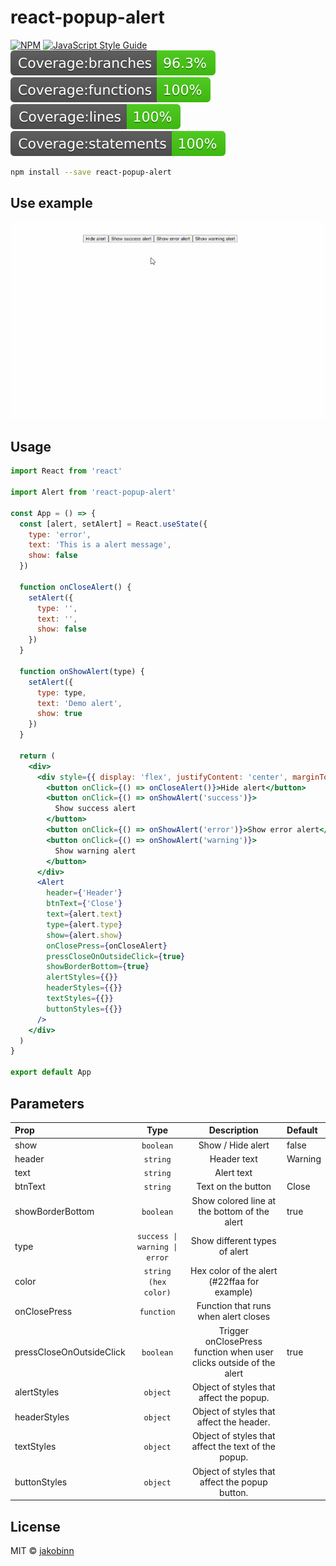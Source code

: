 # react-popup-alert


[![NPM](https://img.shields.io/npm/v/react-popup-alert.svg)](https://www.npmjs.com/package/react-popup-alert) [![JavaScript Style Guide](https://img.shields.io/badge/code_style-standard-brightgreen.svg)](https://standardjs.com)
![coverage branches badge](https://github.com/jakobinn/react-popup-alert/blob/main/coverage/badge-branches.svg)
![coverage functions](https://github.com/jakobinn/react-popup-alert/blob/main/coverage/badge-functions.svg)
![coverage lines badge](https://github.com/jakobinn/react-popup-alert/blob/main/coverage/badge-lines.svg)
![coverage statements badge](https://github.com/jakobinn/react-popup-alert/blob/main/coverage/badge-statements.svg)

```bash
npm install --save react-popup-alert
```

## Use example

![open and close alert boxes](https://github.com/jakobinn/react-popup-alert/blob/main/alertgif.gif)

## Usage

```jsx
import React from 'react'

import Alert from 'react-popup-alert'

const App = () => {
  const [alert, setAlert] = React.useState({
    type: 'error',
    text: 'This is a alert message',
    show: false
  })

  function onCloseAlert() {
    setAlert({
      type: '',
      text: '',
      show: false
    })
  }

  function onShowAlert(type) {
    setAlert({
      type: type,
      text: 'Demo alert',
      show: true
    })
  }

  return (
    <div>
      <div style={{ display: 'flex', justifyContent: 'center', marginTop: 50 }}>
        <button onClick={() => onCloseAlert()}>Hide alert</button>
        <button onClick={() => onShowAlert('success')}>
          Show success alert
        </button>
        <button onClick={() => onShowAlert('error')}>Show error alert</button>
        <button onClick={() => onShowAlert('warning')}>
          Show warning alert
        </button>
      </div>
      <Alert
        header={'Header'}
        btnText={'Close'}
        text={alert.text}
        type={alert.type}
        show={alert.show}
        onClosePress={onCloseAlert}
        pressCloseOnOutsideClick={true}
        showBorderBottom={true}
        alertStyles={{}}
        headerStyles={{}}
        textStyles={{}}
        buttonStyles={{}}
      />
    </div>
  )
}

export default App
```

## Parameters

<table>
<thead>
<tr>
<th style="text-align:left;">Prop</th>
<th style="text-align:center;">Type</th>
<th style="text-align:center;">Description</th>
<th style="text-align:left;">Default</th>
</tr>
</thead>
<tbody>
<tr>
<td style="text-align:left;">show</td>
<td style="text-align:center;"><code>boolean</code></td>
<td style="text-align:center;">Show / Hide alert</td>
<td style="text-align:left;">false</td>
</tr>
<tr>
<td style="text-align:left;">header</td>
<td style="text-align:center;"><code>string</code></td>
<td style="text-align:center;">Header text</td>
<td style="text-align:left;">Warning</td>
</tr>
<tr>
<td style="text-align:left;">text</td>
<td style="text-align:center;"><code>string</code></td>
<td style="text-align:center;">Alert text</td>
<td style="text-align:left;"></td>
</tr>
<tr>
<td style="text-align:left;">btnText</td>
<td style="text-align:center;"><code>string</code></td>
<td style="text-align:center;">Text on the button</td>
<td style="text-align:left;">Close</td>
</tr>
<tr>
<td style="text-align:left;">showBorderBottom</td>
<td style="text-align:center;"><code>boolean</code></td>
<td style="text-align:center;">Show colored line at the bottom of the alert</td>
<td style="text-align:left;">true</td>
</tr>
<tr>
<td style="text-align:left;">type</td>
<td style="text-align:center;"><code>success | warning | error</code></td>
<td style="text-align:center;"> Show different types of alert</td>
<td style="text-align:left;"></td>
</tr>
<tr>
<td style="text-align:left;">color</td>
<td style="text-align:center;"><code>string (hex color)</code></td>
<td style="text-align:center;">Hex color of the alert (#22ffaa for example)</td>
<td style="text-align:left;"></td>
</tr>
<tr>
<td style="text-align:left;">onClosePress</td>
<td style="text-align:center;"><code>function</code></td>
<td style="text-align:center;">Function that runs when alert closes</td>
<td style="text-align:left;"></td>
</tr>
<tr>
<td style="text-align:left;">pressCloseOnOutsideClick</td>
<td style="text-align:center;"><code>boolean</code></td>
<td style="text-align:center;">Trigger onClosePress function when user clicks outside of the alert</td>
<td style="text-align:left;">true</td>
</tr>
<tr>
<td style="text-align:left;">alertStyles</td>
<td style="text-align:center;"><code>object</code></td>
<td style="text-align:center;">Object of styles that affect the popup.</td>
<td style="text-align:left;"></td>
</tr>
<tr>
<td style="text-align:left;">headerStyles</td>
<td style="text-align:center;"><code>object</code></td>
<td style="text-align:center;">Object of styles that affect the header.</td>
<td style="text-align:left;"></td>
</tr>
<tr>
<td style="text-align:left;">textStyles</td>
<td style="text-align:center;"><code>object</code></td>
<td style="text-align:center;">Object of styles that affect the text of the popup.</td>
<td style="text-align:left;"></td>
</tr>
<tr>
<td style="text-align:left;">buttonStyles</td>
<td style="text-align:center;"><code>object</code></td>
<td style="text-align:center;">Object of styles that affect the popup button.</td>
<td style="text-align:left;"></td>
</tr>

</tbody>
</table>

## License

MIT © [jakobinn](https://github.com/jakobinn)
